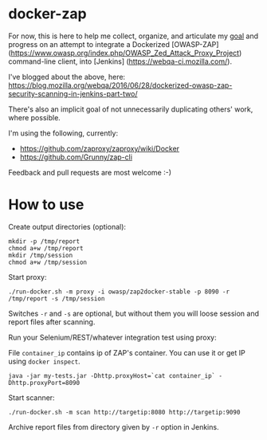 # docker-zap

For now, this is here to help me collect, organize, and articulate my [goal](https://wiki.mozilla.org/QA/Execution/Web_Testing/Goals/2016/Q2#Stephen) and progress on an attempt to integrate a Dockerized [OWASP-ZAP] (https://www.owasp.org/index.php/OWASP_Zed_Attack_Proxy_Project) command-line client, into [Jenkins] (https://webqa-ci.mozilla.com/).

I've blogged about the above, here: https://blog.mozilla.org/webqa/2016/06/28/dockerized-owasp-zap-security-scanning-in-jenkins-part-two/

There's also an implicit goal of not unnecessarily duplicating others' work, where possible.

I'm using the following, currently:
* https://github.com/zaproxy/zaproxy/wiki/Docker
* https://github.com/Grunny/zap-cli

Feedback and pull requests are most welcome :-)

# How to use

Create output directories (optional):

```
mkdir -p /tmp/report
chmod a+w /tmp/report
mkdir /tmp/session
chmod a+w /tmp/session
```

Start proxy:

```
./run-docker.sh -m proxy -i owasp/zap2docker-stable -p 8090 -r /tmp/report -s /tmp/session
```

Switches `-r` and `-s` are optional, but without them you will loose session and report files after scanning.

Run your Selenium/REST/whatever integration test using proxy:

File `container_ip` contains ip of ZAP's container. You can use it or get IP using `docker inspect`.

```
java -jar my-tests.jar -Dhttp.proxyHost=`cat container_ip` -Dhttp.proxyPort=8090 
```
Start scanner:

```
./run-docker.sh -m scan http://targetip:8080 http://targetip:9090
```

Archive report files from directory given by `-r` option in Jenkins.

